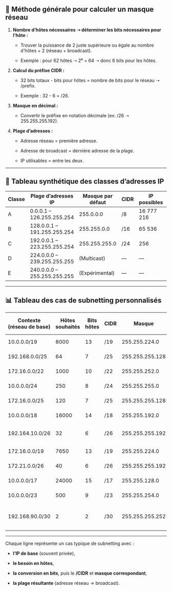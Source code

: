 ## 🔢 **Méthode générale pour calculer un masque réseau**

1. **Nombre d’hôtes nécessaires ➝ déterminer les bits nécessaires pour l’hôte :**
    
    - Trouver la puissance de 2 juste supérieure ou égale au nombre d'hôtes + 2 (réseau + broadcast).
        
    - Exemple : pour 62 hôtes ➝ 2⁶ = 64 ➝ donc 6 bits pour les hôtes.
        
2. **Calcul du préfixe CIDR :**
    
    - 32 bits totaux - bits pour hôtes = nombre de bits pour le réseau ➝ /prefix.
        
    - Exemple : 32 - 6 = /26.
        
3. **Masque en décimal :**
    
    - Convertir le préfixe en notation décimale (ex: /26 ➝ 255.255.255.192).
        
4. **Plage d’adresses :**
    
    - Adresse réseau = première adresse.
        
    - Adresse de broadcast = dernière adresse de la plage.
        
    - IP utilisables = entre les deux.
        

---

## 🧾 **Tableau synthétique des classes d’adresses IP**

|Classe|Plage d’adresses IP|Masque par défaut|CIDR|IP possibles|IP utilisables|Adresses privées|
|---|---|---|---|---|---|---|
|A|0.0.0.1 – 126.255.255.254|255.0.0.0|/8|16 777 216|16 777 214|10.0.0.0 – 10.255.255.255|
|B|128.0.0.1 – 191.255.255.254|255.255.0.0|/16|65 536|65 534|172.16.0.0 – 172.31.255.255|
|C|192.0.0.1 – 223.255.255.254|255.255.255.0|/24|256|254|192.168.0.0 – 192.168.255.255|
|D|224.0.0.0 – 239.255.255.255|(Multicast)|—|—|—|—|
|E|240.0.0.0 – 255.255.255.255|(Expérimental)|—|—|—|—|


---

## 📊 **Tableau des cas de subnetting personnalisés**

| Contexte (réseau de base) | Hôtes souhaités | Bits hôtes | CIDR | Masque          | IP possibles | IP utilisables | Plage d’adresses (exemples)           |
| ------------------------- | --------------- | ---------- | ---- | --------------- | ------------ | -------------- | ------------------------------------- |
| 10.0.0.0/19               | 8000            | 13         | /19  | 255.255.224.0   | 8192         | 8190           | 10.0.0.0 – 10.0.31.255                |
| 192.168.0.0/25            | 64              | 7          | /25  | 255.255.255.128 | 128          | 126            | 192.168.0.0 – 192.168.0.127           |
| 172.16.0.0/22             | 1000            | 10         | /22  | 255.255.252.0   | 1024         | 1022           | 172.16.0.0 – 172.16.3.255             |
| 10.0.0.0/24               | 250             | 8          | /24  | 255.255.255.0   | 256          | 254            | 10.0.0.0 – 10.0.0.255                 |
| 172.16.0.0/25             | 120             | 7          | /25  | 255.255.255.128 | 128          | 126            | 172.16.0.0 – 172.16.0.127             |
| 10.0.0.0/18               | 16000           | 14         | /18  | 255.255.192.0   | 16384        | 16382          | 10.0.0.0 – 10.0.63.255                |
| 192.164.10.0/26           | 32              | 6          | /26  | 255.255.255.192 | 64           | 62             | 192.164.10.0 – 192.164.10.63          |
| 172.16.0.0/19             | 7650            | 13         | /19  | 255.255.224.0   | 8192         | 8190           | 172.16.0.0 – 172.16.31.255            |
| 172.21.0.0/26             | 40              | 6          | /26  | 255.255.255.192 | 64           | 62             | 172.21.0.0 – 172.21.0.63              |
| 10.0.0.0/17               | 24000           | 15         | /17  | 255.255.128.0   | 32768        | 32766          | 10.0.0.0 – 10.0.127.255               |
| 10.0.0.0/23               | 500             | 9          | /23  | 255.255.254.0   | 512          | 510            | 10.0.0.0 – 10.0.1.255                 |
| 192.168.90.0/30           | 2               | 2          | /30  | 255.255.255.252 | 4            | 2              | 192.168.90.0 – 192.168.90.3 (liaison) |

---

Chaque ligne représente un cas typique de subnetting avec :

- **l’IP de base** (souvent privée),
    
- **le besoin en hôtes**,
    
- **la conversion en bits**, puis le **/CIDR** et **masque correspondant**,
    
- **la plage résultante** (adresse réseau → broadcast).
    

